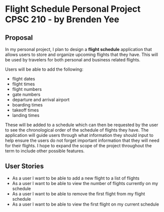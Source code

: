 # Flight Schedule Personal Project CPSC 210 - by Brenden Yee

## Proposal

In my personal project, I plan to design a **flight schedule** application that allows users to store and organize 
upcoming flights that they have. This will be used by travelers for both personal and business related flights. 

Users will be able to add the following:

- flight dates
- flight times
- flight numbers
- gate numbers
- departure and arrival airport
- boarding times
- takeoff times
- landing times

These will be added to a schedule which can then be requested by the user to see the chronological order of the
schedule of flights they have. The application will guide users through what information they should input to help
ensure the users do not forget important information that they will need for their flights. I hope to expand the scope
of the project throughout the term to include other possible features.

## User Stories

- As a user I want to be able to add a new flight to a list of flights
- As a user I want to be able to view the number of flights currently on my schedule
- As a user I want to be able to remove the first flight from my flight schedule
- As a user I want to be able to view the first flight on my current schedule